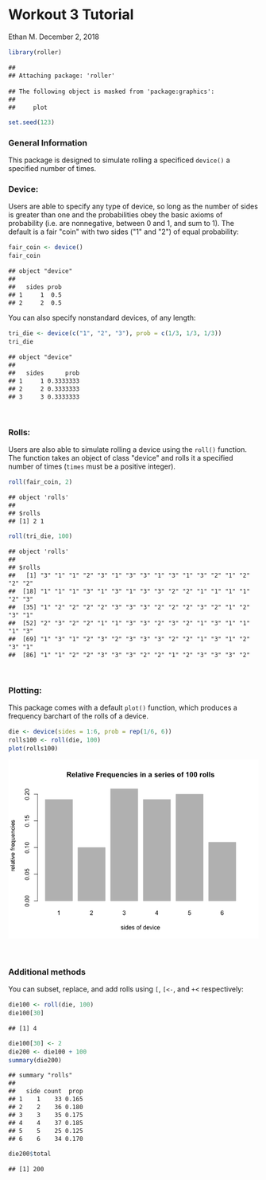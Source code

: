 Workout 3 Tutorial
================
Ethan M.
December 2, 2018

``` r
library(roller)
```

    ## 
    ## Attaching package: 'roller'

    ## The following object is masked from 'package:graphics':
    ## 
    ##     plot

``` r
set.seed(123)
```

### General Information

This package is designed to simulate rolling a specificed `device()` a specified number of times.

### Device:

Users are able to specify any type of device, so long as the number of sides is greater than one and the probabilities obey the basic axioms of probability (i.e. are nonnegative, between 0 and 1, and sum to 1). The default is a fair "coin" with two sides ("1" and "2") of equal probability:

``` r
fair_coin <- device()
fair_coin
```

    ## object "device"
    ## 
    ##   sides prob
    ## 1     1  0.5
    ## 2     2  0.5

You can also specify nonstandard devices, of any length:

``` r
tri_die <- device(c("1", "2", "3"), prob = c(1/3, 1/3, 1/3))
tri_die
```

    ## object "device"
    ## 
    ##   sides      prob
    ## 1     1 0.3333333
    ## 2     2 0.3333333
    ## 3     3 0.3333333

 

### Rolls:

Users are also able to simulate rolling a device using the `roll()` function. The function takes an object of class "device" and rolls it a specified number of times (`times` must be a positive integer).

``` r
roll(fair_coin, 2)
```

    ## object 'rolls' 
    ## 
    ## $rolls
    ## [1] 2 1

``` r
roll(tri_die, 100)
```

    ## object 'rolls' 
    ## 
    ## $rolls
    ##   [1] "3" "1" "1" "2" "3" "1" "3" "3" "1" "3" "1" "3" "2" "1" "2" "2" "2"
    ##  [18] "1" "1" "1" "3" "1" "3" "1" "3" "3" "2" "2" "1" "1" "1" "1" "2" "3"
    ##  [35] "1" "2" "2" "2" "2" "3" "3" "3" "2" "2" "2" "3" "2" "1" "2" "3" "1"
    ##  [52] "2" "3" "2" "2" "1" "1" "3" "3" "2" "3" "2" "1" "3" "1" "1" "1" "3"
    ##  [69] "1" "3" "1" "2" "3" "2" "3" "3" "3" "2" "2" "1" "3" "1" "2" "3" "1"
    ##  [86] "1" "1" "2" "2" "3" "3" "3" "2" "2" "1" "2" "3" "3" "3" "2"

 

### Plotting:

This package comes with a default `plot()` function, which produces a frequency barchart of the rolls of a device.

``` r
die <- device(sides = 1:6, prob = rep(1/6, 6))
rolls100 <- roll(die, 100)
plot(rolls100)
```

![](workout03_files/figure-markdown_github/unnamed-chunk-5-1.png)

 

### Additional methods

You can subset, replace, and add rolls using `[`, `[<-`, and `+`&lt; respectively:

``` r
die100 <- roll(die, 100)
die100[30]
```

    ## [1] 4

``` r
die100[30] <- 2
die200 <- die100 + 100
summary(die200)
```

    ## summary "rolls"
    ## 
    ##   side count  prop
    ## 1    1    33 0.165
    ## 2    2    36 0.180
    ## 3    3    35 0.175
    ## 4    4    37 0.185
    ## 5    5    25 0.125
    ## 6    6    34 0.170

``` r
die200$total
```

    ## [1] 200
